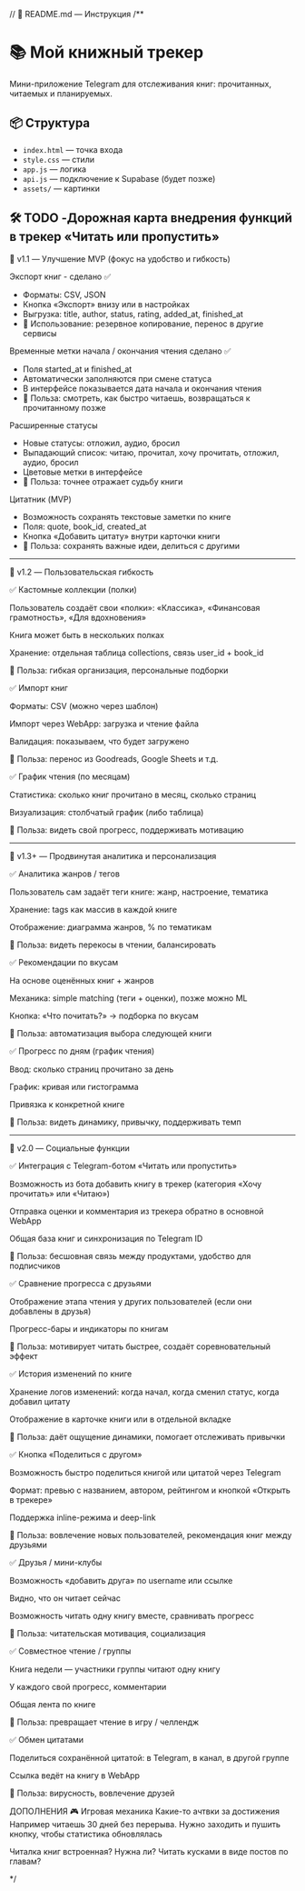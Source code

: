// 📁 README.md — Инструкция
/**
# 📚 Мой книжный трекер

Мини-приложение Telegram для отслеживания книг: прочитанных, читаемых и планируемых.

## 📦 Структура
- `index.html` — точка входа
- `style.css` — стили
- `app.js` — логика
- `api.js` — подключение к Supabase (будет позже)
- `assets/` — картинки

## 🛠️ TODO -Дорожная карта внедрения функций в трекер «Читать или пропустить»

🔹 v1.1 — Улучшение MVP (фокус на удобство и гибкость)

Экспорт книг - сделано ✅

- Форматы: CSV, JSON
- Кнопка «Экспорт» внизу или в настройках
- Выгрузка: title, author, status, rating, added_at, finished_at
- 📍 Использование: резервное копирование, перенос в другие сервисы

Временные метки начала / окончания чтения сделано ✅
- Поля started_at и finished_at
- Автоматически заполняются при смене статуса
- В интерфейсе показывается дата начала и окончания чтения
- 📍 Польза: смотреть, как быстро читаешь, возвращаться к прочитанному позже

Расширенные статусы
- Новые статусы: отложил, аудио, бросил
- Выпадающий список: читаю, прочитал, хочу прочитать, отложил, аудио, бросил
- Цветовые метки в интерфейсе
- 📍 Польза: точнее отражает судьбу книги

Цитатник (MVP)
- Возможность сохранять текстовые заметки по книге
- Поля: quote, book_id, created_at
- Кнопка «Добавить цитату» внутри карточки книги
- 📍 Польза: сохранять важные идеи, делиться с другими

---

🔹 v1.2 — Пользовательская гибкость

✅ Кастомные коллекции (полки)

Пользователь создаёт свои «полки»: «Классика», «Финансовая грамотность», «Для вдохновения»

Книга может быть в нескольких полках

Хранение: отдельная таблица collections, связь user_id + book_id

📍 Польза: гибкая организация, персональные подборки

✅ Импорт книг

Форматы: CSV (можно через шаблон)

Импорт через WebApp: загрузка и чтение файла

Валидация: показываем, что будет загружено

📍 Польза: перенос из Goodreads, Google Sheets и т.д.

✅ График чтения (по месяцам)

Статистика: сколько книг прочитано в месяц, сколько страниц

Визуализация: столбчатый график (либо таблица)

📍 Польза: видеть свой прогресс, поддерживать мотивацию

---

🔹 v1.3+ — Продвинутая аналитика и персонализация

✅ Аналитика жанров / тегов

Пользователь сам задаёт теги книге: жанр, настроение, тематика

Хранение: tags как массив в каждой книге

Отображение: диаграмма жанров, % по тематикам

📍 Польза: видеть перекосы в чтении, балансировать

✅ Рекомендации по вкусам

На основе оценённых книг + жанров

Механика: simple matching (теги + оценки), позже можно ML

Кнопка: «Что почитать?» → подборка по вкусам

📍 Польза: автоматизация выбора следующей книги

✅ Прогресс по дням (график чтения)

Ввод: сколько страниц прочитано за день

График: кривая или гистограмма

Привязка к конкретной книге

📍 Польза: видеть динамику, привычку, поддерживать темп

---

🔹 v2.0 — Социальные функции

✅ Интеграция с Telegram-ботом «Читать или пропустить»

Возможность из бота добавить книгу в трекер (категория «Хочу прочитать» или «Читаю»)

Отправка оценки и комментария из трекера обратно в основной WebApp

Общая база книг и синхронизация по Telegram ID

📍 Польза: бесшовная связь между продуктами, удобство для подписчиков

✅ Сравнение прогресса с друзьями

Отображение этапа чтения у других пользователей (если они добавлены в друзья)

Прогресс-бары и индикаторы по книгам

📍 Польза: мотивирует читать быстрее, создаёт соревновательный эффект

✅ История изменений по книге

Хранение логов изменений: когда начал, когда сменил статус, когда добавил цитату

Отображение в карточке книги или в отдельной вкладке

📍 Польза: даёт ощущение динамики, помогает отслеживать привычки

✅ Кнопка «Поделиться с другом»

Возможность быстро поделиться книгой или цитатой через Telegram

Формат: превью с названием, автором, рейтингом и кнопкой «Открыть в трекере»

Поддержка inline-режима и deep-link

📍 Польза: вовлечение новых пользователей, рекомендация книг между друзьями

✅ Друзья / мини-клубы

Возможность «добавить друга» по username или ссылке

Видно, что он читает сейчас

Возможность читать одну книгу вместе, сравнивать прогресс

📍 Польза: читательская мотивация, социализация

✅ Совместное чтение / группы

Книга недели — участники группы читают одну книгу

У каждого свой прогресс, комментарии

Общая лента по книге

📍 Польза: превращает чтение в игру / челлендж

✅ Обмен цитатами

Поделиться сохранённой цитатой: в Telegram, в канал, в другой группе

Ссылка ведёт на книгу в WebApp

📍 Польза: вирусность, вовлечение друзей

ДОПОЛНЕНИЯ
🎮 Игровая механика
Какие-то ачтвки за достижения
Например читаешь 30 дней без перерыва. Нужно заходить и пушить кнопку, чтобы статистика обновлялась

Читалка книг встроенная? Нужна ли?
Читать кусками в виде постов по главам?

*/
